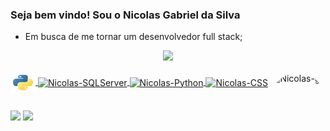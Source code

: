 ### Seja bem vindo! Sou o Nicolas Gabriel da Silva


- Em busca de me tornar um desenvolvedor full stack;

<div align="center">
  <a href="https://github.com/nicolasdsgabriel
  <img height="180em" src="https://github-readme-stats.vercel.app/api?username=nicolasdsgabriel&theme=dark&include_all_commits=true&count_private=true"/>
  <img height="180em" src="https://github-readme-stats.vercel.app/api/top-langs/?username=nicolasdsgabriel&layout=compact&langs_count=7&theme=dark"/>
</div>
<div style="display: inline_block"><br>
  <img align="center" alt="Nicolas-Python" height="30" width="40" src="https://raw.githubusercontent.com/devicons/devicon/master/icons/python/python-original.svg">
  <img align="center" alt="Nicolas-SQLServer" height="30" width="40" src="https://img.icons8.com/external-wanicon-flat-wanicon/64/000000/external-sql-server-big-data-wanicon-flat-wanicon.png">
  <img align="center" alt="Nicolas-Python" height="30" width="40" src="https://cdn.jsdelivr.net/gh/devicons/devicon/icons/html5/html5-original.svg">
  <img align="center" alt="Nicolas-CSS" height="30" width="40" src="https://cdn.jsdelivr.net/gh/devicons/devicon/icons/css3/css3-original.svg">
   <img align="right" alt="Nicolas-gif" height="150" style="border-radius:50px;" src="https://media4.giphy.com/media/tSqwsQ1dMq9xC6cqlP/giphy.gif?cid=790b761134d8165c9484e70caf32fd49a0998b110833fb75&rid=giphy.gif&ct=g">
</div>

##

<div>
  <a href = "mailto:nicolasdsgabriel@gmail.com"><img src="https://img.shields.io/badge/-Gmail-%23333?style=for-the-badge&logo=gmail&logoColor=white" target="_blank"></a>
  <a href="https://www.linkedin.com/in/nicolas-gabriel-da-silva-626a211b3/" target="_blank"><img src="https://img.shields.io/badge/-LinkedIn-%230077B5?style=for-the-badge&logo=linkedin&logoColor=white" target="_blank"></a>
 </div>

